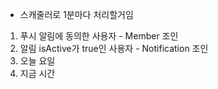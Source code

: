 - 스캐줄러로 1분마다 처리할거임

1. 푸시 알림에 동의한 사용자 - Member 조인
2. 알림 isActive가 true인 사용자 - Notification 조인 
3. 오늘 요일
4. 지금 시간